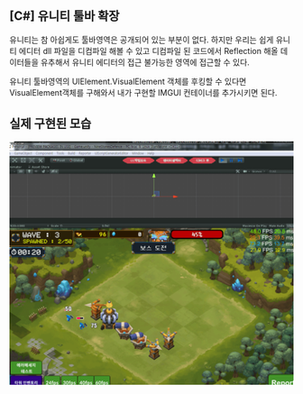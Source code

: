  
## [C#] 유니티 툴바 확장 

   유니티는 참 아쉽게도 툴바영역은 공개되어 있는 부분이 없다.  하지만 우리는 쉽게 유니티 에디터 dll 파일을 디컴파일 해볼 수 있고 디컴파일 된 코드에서 Reflection 해올 데이터들을 유추해서 유니티 에디터의 접근 불가능한 영역에 접근할 수 있다.

   유니티 툴바영역의 UIElement.VisualElement 객체를 후킹할 수 있다면 VisualElement객체를 구해와서 내가 구현할 IMGUI 컨테이너를 추가시키면 된다.
 
 
 ## 실제 구현된 모습 


 ![Alt text](https://github.com/shlifedev/shlifedev.github.io/blob/master/assets/images/tool.gif?raw=true)
